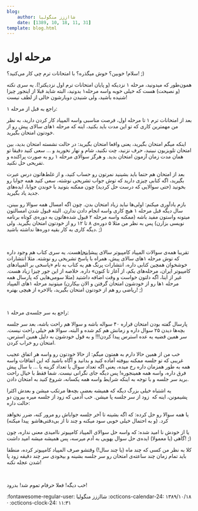 ```yaml
---
blog:
    author: شااززز منگولیا
    date: [1389, 10, 18, 11, 31]
template: blog.html
---
```

# مرحله اول

<div class="cnt">
سلام! خوبین؟ خوش میگذره؟ با امتحانات ترم چی کار می‌کنید؟! ;)<p>همون‌طور که میدونید، مرحله ۱ نزدیکه (و پایان امتحانات ترم اول نزدیکتر!). یه سری نکته (و نصیحت) هست که خیلی خوبه واسه مرحله۱ بدونید، البته شاید قبلا از اینجور چیزا شنیده باشید، ولی شنیدن دوبارشون خالی از لطف نیست!</p>
<p>راجع به قبل از مرحله ۱:</p>
<p>بعد از امتحانات ترم ۱ تا مرحله اول، فرصت مناسبی واسه المپیاد کار کردن دارید، به نظر من مهمترین کاری که تو این مدت باید بکنید، اینه که مرحله ۱‌های سالای پیش رو از خودتون امتحان بگیرید. </p>
<p>اینکه میگم امتحان بگیرید، یعنی واقعا امتحان بگیرید: در حالت نشسته امتحان بدید، بین امتحان تلویزیون نبینید، حرف نزنید، چت نکنید، شام و نهار نخورید و ... سعی کنید دقیقا تو همان مدت زمان آزمون امتحان بدید. و هرگز سوالای مرحله ۱ رو به صورت پراکنده و تفریحی حل نکنید.</p>
<p>بعد از امتحان هم حتما باید بشینید نمرتون رو حساب کنید، و از غلط‌هاتون درس عبرت بگیرید، اگه کتابی چیزی دارید که توش جواب تشریحی نوشته، سعی کنید همه جوابا رو بخونید (حتی سوالایی که درست حل کردید) چون ممکنه بتونید با خوندن جوابا،‌ ایده‌های جدید یاد بگیرید.</p>
<p>بازم یادآوری میکنم: اولی‌ها نباید زیاد امتحان بدن. چون اگه امسال همه سوالا رو ببینن، سال دیگه قبل مرحله ۱ هیچ کاری واسه انجام دادن ندارن. البته قبول شدن امسالتون میتونه واستون مفید باشه (ممکنه واسه مرحله ۲ قبول شده‌هاتون یه دوره‌ی کوتاه برنامه نویسی بزارن) پس به نظر من مثلا ۵ دوره‌ی ۸ تا ۱۲ رو از خودتون امتحان بگیرید. ولی دیگه کاری به کار بقیه دوره‌ها نداشته باشید. ;)</p>
<p><br/></p>
<p>تقریبا همه‌ی سوالات المپیاد کامپیوتر سالای پیش<a href="http://www.inoi.ir/%D9%85%D9%86%D8%A7%D8%A8%D8%B9-%D9%88-%D9%85%D8%B1%D8%A7%D8%AC%D8%B9/%D8%A8%D8%A7%DB%8C%DA%AF%D8%A7%D9%86%DB%8C-%D8%B3%D9%88%D8%A7%D9%84%D8%A7%D8%AA-%D9%85%D8%B1%D8%A7%D8%AD%D9%84-%D8%A7%D9%88%D9%84-%D9%88-%D8%AF%D9%88%D9%85/" target="_blank">اینجا</a>هست. یه سری کتاب هم وجود داره که توش مرحله‌ ۱های سالای پیش، همراه با پاسخ تشریحی رو نوشته. مثلا انتشارات خوشخوان همچین کتابی داره، انتشارات پرنگ هم یه کتاب به نام «پاسخی بر المپیاد‌های کامپیوتر ایران، مرحله‌های یکم، از آغاز تا کنون» داره. خلاصه از این جور چیزا زیاد هست. غیر از اینا، اگه دلتون خواست و وقت اضافه داشتید (مثلا سومی‌هایی که پارسال همه مرحله ۱ها رو از خودشون امتحان گرفتن و الان بیکارن) میتونید مرحله ۱های المپیاد ریاضی رو هم از خودتون امتحان بگیرید، بالاخره از هیچی بهتره! ;)</p>
<p><br/></p>
<p>راجع به سر جلسه‌ی مرحله ۱:</p>
<p>پارسال گفته بودن امتحان قراره ۴۰ سواله باشه و سوالا هم راحت باشه، بعد سر جلسه بچه‌ها دیدن ۲۵ سوال داره و زمانش هم کم شده و البته، سوالا هم خیلی راحت نیست. سر همین قضیه یه عده استرس پیدا کردن!!! و به قول خودشون به دلیل همین استرس، امتحان رو خراب کردن.</p>
<p>خب من از همین حالا دارم به همتون میگم: از حالا خودتون رو واسه هر اتفاق عجیب غریبی که تو جلسه ممکنه بیوفته آماده کنید و بدانید و آگاه باشید که این اتفاقات واسه همه به طور همزمان داره رخ میده، یعنی اگه تعداد سوال یا تعداد گزینه یا ... با سال پیش فرق داره، واسه همه همینجوره! پس دیگه جای نگرانی نیست. شما فقط با خیال راحت برید سر جلسه و با توجه به اینکه شرایط واسه همه یکسانه، شروع کنید به امتحان دادن.</p>
<p>یه اشتباه خیلی بزرگ دیگه‌ که همیشه بعضی بچه‌ها مرتکب میشن و بعدش اکثرا پشیمونن، اینه که  زود از سر جلسه پا میشن. خب آدمی که زود از جلسه میره بیرون دو حالت داره:</p>
<p>یا همه سوالا رو حل کرده: که اگه بشینه تا آخر جلسه جواباش رو مرور کنه، ضرر نخواهد کرد. (و به احتمال خیلی خوبی سود میکنه و چند تا از بی‌دقتی‌هاشو  پیدا میکنه)</p>
<p>یا از خودش نا امید شده: که واسه حل سوالای المپیاد کامپیوتر ناامیدی معنی نداره، چون گاهی (یا معمولا) ایده‌ی حل سوال یهویی به آدم میرسه، پس همیشه میشه امید داشت! ;)</p>
<p>کلا به نظر من کسی که چند ماه (یا چند سال!) وقتشو صرف المپیاد کامپیوتر کرده، منطقا باید تمام زمان چند ساعته‌ی امتحان رو سر جلسه بشینه و بیخودی سر چند دقیقه زود پا شدن عجله نکنه!</p>
<p><br/></p>
<p>خب دیگه! فعلا حرفام تموم شد! بدرود!</p>
</div>

<div class="blog-info" markdown>
<span class="blog-author">
:fontawesome-regular-user: شااززز منگولیا
</span>
<span class="blog-date">
:octicons-calendar-24: ۱۳۸۹/۱۰/۱۸ · :octicons-clock-24: ۱۱:۳۱
</span>
</div>

